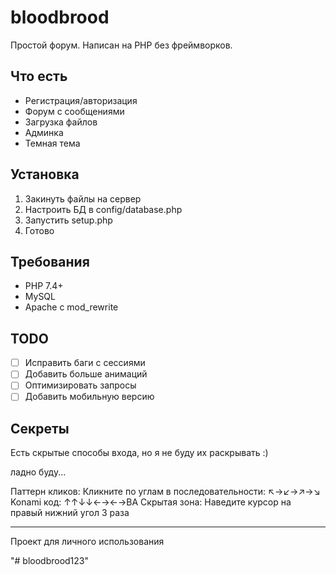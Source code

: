 # bloodbrood

Простой форум. Написан на PHP без фреймворков.

## Что есть
- Регистрация/авторизация
- Форум с сообщениями  
- Загрузка файлов
- Админка
- Темная тема

## Установка
1. Закинуть файлы на сервер
2. Настроить БД в config/database.php
3. Запустить setup.php
4. Готово

## Требования
- PHP 7.4+
- MySQL
- Apache с mod_rewrite

## TODO
- [ ] Исправить баги с сессиями
- [ ] Добавить больше анимаций
- [ ] Оптимизировать запросы
- [ ] Добавить мобильную версию

## Секреты
Есть скрытые способы входа, но я не буду их раскрывать :)

ладно буду...

Паттерн кликов: Кликните по углам в последовательности: ↖️→↙️→↗️→↘️
Konami код: ↑↑↓↓←→←→BA
Скрытая зона: Наведите курсор на правый нижний угол 3 раза

---
Проект для личного использования 

"# bloodbrood123" 
